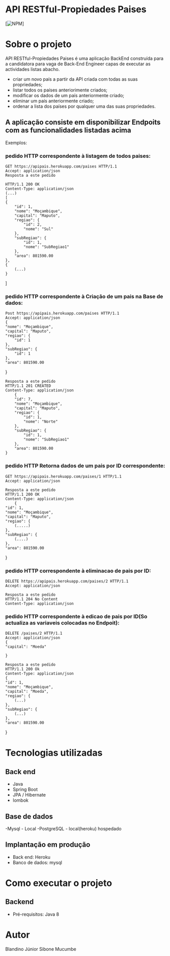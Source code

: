 # API RESTful-Propiedades Paises
[![NPM](https://img.shields.io/npm/l/react)]

# Sobre o projeto


API RESTful-Propiedades Paises é uma aplicação BackEnd  construída para a candidatora para vaga de Back-End Engineer capas de executar as actividades listas abacho.
- criar um novo país a partir da API criada com todas as suas propriedades;
- listar todos os países anteriorimente criados;
- modificar os dados de um país anteriormente criado;
- eliminar um país anteriormente criado;
- ordenar a lista dos países por qualquer uma das suas propriedades.

## A aplicação consiste em disponibilizar  Endpoits com as funcionalidades listadas acima
Exemplos:
### pedido HTTP correspondente à listagem de todos paises:
	GET https://apipais.herokuapp.com/paises HTTP/1.1
	Accept: application/json
	Resposta a este pedido
	
	HTTP/1.1 200 OK
	Content-Type: application/json
	(...)
	[
    {
        "id": 1,
        "nome": "Moçambique",
        "capital": "Maputo",
        "regiao": {
            "id": 2,
            "nome": "Sul"
        },
        "subRegiao": {
            "id": 1,
            "nome": "SubRegiao1"
        },
        "area": 801590.00
    },
    {
    	(...)
    }
]

### pedido HTTP correspondente à Criação de um pais na Base de dados:
	Post https://apipais.herokuapp.com/paises HTTP/1.1
	Accept: application/json
	{
    "nome": "Moçambique",
    "capital": "Maputo",
    "regiao": {
        "id": 1
    },
    "subRegiao": {
        "id": 1
    },
    "area": 801590.00
}
	
	Resposta a este pedido
	HTTP/1.1 201 CREATED
	Content-Type: application/json
		{
	    "id": 7,
	    "nome": "Moçambique",
	    "capital": "Maputo",
	    "regiao": {
	        "id": 1,
	        "nome": "Norte"
	    },
	    "subRegiao": {
	        "id": 1,
	        "nome": "SubRegiao1"
	    },
	    "area": 801590.00
	}
	
### pedido HTTP Retorna dados de um pais por ID correspondente:
	GET https://apipais.herokuapp.com/paises/1 HTTP/1.1
	Accept: application/json
	
	Resposta a este pedido
	HTTP/1.1 200 OK
	Content-Type: application/json
		{
    "id": 1,
    "nome": "Moçambique",
    "capital": "Maputo",
    "regiao": {
        (.....)
    },
    "subRegiao": {
        (....)
    },
    "area": 801590.00
}

### pedido HTTP correspondente à eliminacao de pais por ID:
	DELETE https://apipais.herokuapp.com/paises/2 HTTP/1.1
	Accept: application/json
	
	Resposta a este pedido
	HTTP/1.1 204 No Content
	Content-Type: application/json
	
### pedido HTTP correspondente à edicao de pais por ID(So actualiza as variaveis colocadas no Endpoit):
	DELETE /paises/2 HTTP/1.1
	Accept: application/json
	{
    "capital": "Moeda"
    
	}
	
	Resposta a este pedido
	HTTP/1.1 200 Ok
	Content-Type: application/json
	{
    "id": 1,
    "nome": "Moçambique",
    "capital": "Moeda",
    "regiao": {
        (...)
    },
    "subRegiao": {
        (...)
    },
    "area": 801590.00
}

# Tecnologias utilizadas
## Back end
- Java
- Spring Boot
- JPA / Hibernate
- lombok

## Base de dados
-Mysql - Local
-PostgreSQL - local(heroku) hospedado

## Implantação em produção
- Back end: Heroku
- Banco de dados: mysql

# Como executar o projeto

## Backend
- Pré-requisitos: Java 8


# Autor

Blandino Júnior Sibone Mucumbe



